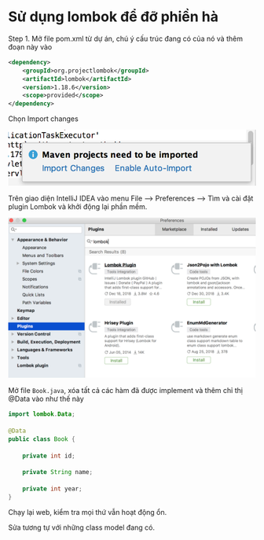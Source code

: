 # Sử dụng lombok để đỡ phiền hà

Step 1. Mở file pom.xml từ dự án, chú ý cấu trúc đang có của nó và thêm đoạn này vào

```xml
<dependency>
    <groupId>org.projectlombok</groupId>
    <artifactId>lombok</artifactId>
    <version>1.18.6</version>
    <scope>provided</scope>
</dependency>
```

Chọn Import changes

![Import changes](Images/auto-import.png)

Trên giao diện IntelliJ IDEA vào menu File --> Preferences --> Tìm và cài đặt plugin Lombok và khởi động lại phần mềm.

![Install Lombok](Images/Lombok-install.png)

Mở file `Book.java`, xóa tất cả các hàm đã được implement và thêm chỉ thị @Data vào như thế này

```java
import lombok.Data;

@Data
public class Book {

    private int id;

    private String name;

    private int year;
}
```

Chạy lại web, kiểm tra mọi thứ vẫn hoạt động ổn.

Sửa tương tự với những class model đang có.
